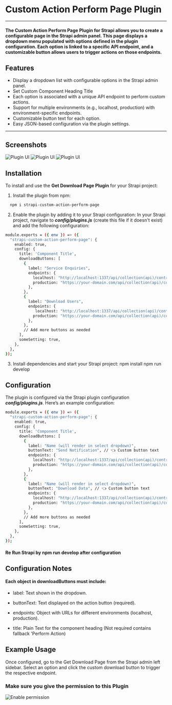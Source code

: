 # Custom Action Perform Page Plugin

---
#### The Custom Action Perform Page Plugin for Strapi allows you to create a configurable page in the Strapi admin panel. This page displays a dropdown menu populated with options defined in the plugin configuration. Each option is linked to a specific API endpoint, and a customizable button allows users to trigger actions on those endpoints.

## Features

- Display a dropdown list with configurable options in the Strapi admin panel.
- Set Custom Component Heading Title
- Each option is associated with a unique API endpoint to perform custom actions.
- Support for multiple environments (e.g., localhost, production) with environment-specific endpoints.
- Customizable button text for each option.
- Easy JSON-based configuration via the plugin settings.

---

## Screenshots
![Plugin UI](https://res.cloudinary.com/ddo593vrk/image/upload/v1746271626/wdjdznpxhjpfpe3ku409.png)
![Plugin UI](https://res.cloudinary.com/ddo593vrk/image/upload/v1746271931/ht3avvug6gw6x1v3d9hh.png)
![Plugin UI](https://res.cloudinary.com/ddo593vrk/image/upload/v1746272093/azrerajovpe6hzzouakt.png)


## Installation

To install and use the **Get Download Page Plugin** for your Strapi project:

1. Install the plugin from npm:

```bash
  npm i strapi-custom-action-perform-page
```
2. Enable the plugin by adding it to your Strapi configuration:
In your Strapi project, navigate to ***config/plugins.js*** (create this file if it doesn't exist) and add the following configuration:
```bash
module.exports = ({ env }) => ({
  "strapi-custom-action-perform-page": {
    enabled: true,
    config: {
      title: 'Component Title',
      downloadButtons: [
        {
          label: "Service Enquiries",
          endpoints: {
            localhost: "http://localhost:1337/api/collection(api)/controllerfunction",
            production: "https://your-domain.com/api/collection(api)/controllerfunction",
          },
        },
        {
          label: "Download Users",
          endpoints: {
             localhost: "http://localhost:1337/api/collection(api)/controllerfunction",
            production: "https://your-domain.com/api/collection(api)/controllerfunction",
          },
        },
        // Add more buttons as needed
      ],
      someSetting: true,
    },
  },
});
```

3. Install dependencies and start your Strapi project:
npm install
npm run develop


## Configuration
The plugin is configured via the Strapi plugin configuration ***config/plugins.js***. Here’s an example configuration:
```bash
module.exports = ({ env }) => ({
  "strapi-custom-action-perform-page": {
    enabled: true,
    config: {
      title: 'Component Title',
      downloadButtons: [
        {
          label: "Name (will render in select dropdown)",
          buttonText: "Send Notification", // 👈 Custom button text
          endpoints: {
            localhost: "http://localhost:1337/api/collection(api)/controllerfunction",
            production: "https://your-domain.com/api/collection(api)/controllerfunction",
          },
        },
        {
          label: "Name (will render in select dropdown)",
          buttonText: "Download Data", // 👈 Custom button text
          endpoints: {
            localhost: "http://localhost:1337/api/collection(api)/controllerfunction",
            production: "https://your-domain.com/api/collection(api)/controllerfunction",
          },
        },
        // Add more buttons as needed
      ],
      someSetting: true,
    },
  },
});
```

#### Re Run Strapi by npm run develop after configuration

## Configuration Notes
#### Each object in downloadButtons must include:

- label: Text shown in the dropdown.

- buttonText: Text displayed on the action button (required).

- endpoints: Object with URLs for different environments (localhost, production).

- title: Plain Text for the component heading (Not required contains fallback 'Perform Action) 

## Example Usage
Once configured, go to the Get Download Page from the Strapi admin left sidebar. Select an option and click the custom download button to trigger the respective endpoint.

### Make sure you give the permission to this Plugin


![Enable permission](https://res.cloudinary.com/ddo593vrk/image/upload/v1746284982/tv6qkwaucuzxajrbqn9a.png)